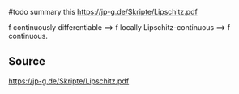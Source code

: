 

#todo summary this https://jp-g.de/Skripte/Lipschitz.pdf

f continuously differentiable $\implies$ f locally Lipschitz-continuous $\implies$ f continuous.


## Source
https://jp-g.de/Skripte/Lipschitz.pdf